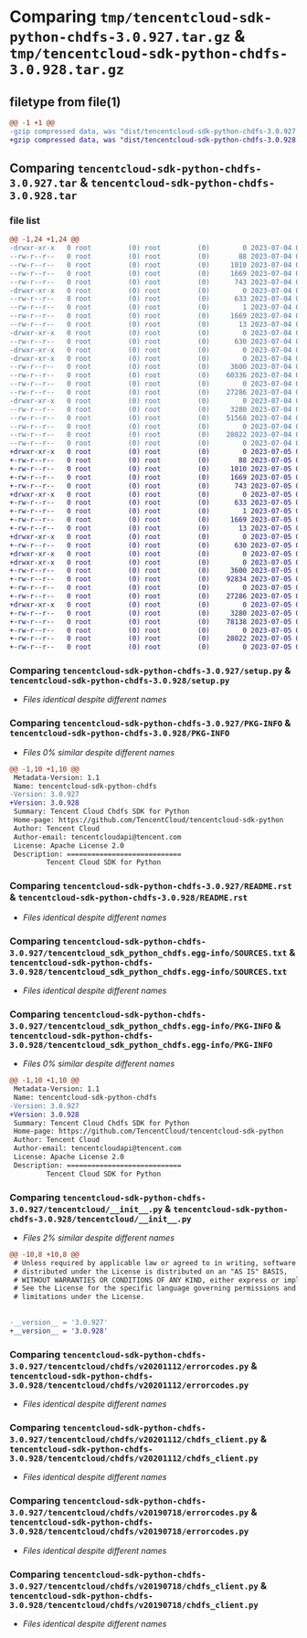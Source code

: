 # Comparing `tmp/tencentcloud-sdk-python-chdfs-3.0.927.tar.gz` & `tmp/tencentcloud-sdk-python-chdfs-3.0.928.tar.gz`

## filetype from file(1)

```diff
@@ -1 +1 @@
-gzip compressed data, was "dist/tencentcloud-sdk-python-chdfs-3.0.927.tar", last modified: Tue Jul  4 00:17:34 2023, max compression
+gzip compressed data, was "dist/tencentcloud-sdk-python-chdfs-3.0.928.tar", last modified: Wed Jul  5 00:21:43 2023, max compression
```

## Comparing `tencentcloud-sdk-python-chdfs-3.0.927.tar` & `tencentcloud-sdk-python-chdfs-3.0.928.tar`

### file list

```diff
@@ -1,24 +1,24 @@
-drwxr-xr-x   0 root         (0) root         (0)        0 2023-07-04 00:17:34.000000 tencentcloud-sdk-python-chdfs-3.0.927/
--rw-r--r--   0 root         (0) root         (0)       88 2023-07-04 00:17:34.000000 tencentcloud-sdk-python-chdfs-3.0.927/setup.cfg
--rw-r--r--   0 root         (0) root         (0)     1010 2023-07-04 00:17:34.000000 tencentcloud-sdk-python-chdfs-3.0.927/setup.py
--rw-r--r--   0 root         (0) root         (0)     1669 2023-07-04 00:17:34.000000 tencentcloud-sdk-python-chdfs-3.0.927/PKG-INFO
--rw-r--r--   0 root         (0) root         (0)      743 2023-07-04 00:17:34.000000 tencentcloud-sdk-python-chdfs-3.0.927/README.rst
-drwxr-xr-x   0 root         (0) root         (0)        0 2023-07-04 00:17:34.000000 tencentcloud-sdk-python-chdfs-3.0.927/tencentcloud_sdk_python_chdfs.egg-info/
--rw-r--r--   0 root         (0) root         (0)      633 2023-07-04 00:17:34.000000 tencentcloud-sdk-python-chdfs-3.0.927/tencentcloud_sdk_python_chdfs.egg-info/SOURCES.txt
--rw-r--r--   0 root         (0) root         (0)        1 2023-07-04 00:17:34.000000 tencentcloud-sdk-python-chdfs-3.0.927/tencentcloud_sdk_python_chdfs.egg-info/dependency_links.txt
--rw-r--r--   0 root         (0) root         (0)     1669 2023-07-04 00:17:34.000000 tencentcloud-sdk-python-chdfs-3.0.927/tencentcloud_sdk_python_chdfs.egg-info/PKG-INFO
--rw-r--r--   0 root         (0) root         (0)       13 2023-07-04 00:17:34.000000 tencentcloud-sdk-python-chdfs-3.0.927/tencentcloud_sdk_python_chdfs.egg-info/top_level.txt
-drwxr-xr-x   0 root         (0) root         (0)        0 2023-07-04 00:17:34.000000 tencentcloud-sdk-python-chdfs-3.0.927/tencentcloud/
--rw-r--r--   0 root         (0) root         (0)      630 2023-07-04 00:17:34.000000 tencentcloud-sdk-python-chdfs-3.0.927/tencentcloud/__init__.py
-drwxr-xr-x   0 root         (0) root         (0)        0 2023-07-04 00:17:34.000000 tencentcloud-sdk-python-chdfs-3.0.927/tencentcloud/chdfs/
-drwxr-xr-x   0 root         (0) root         (0)        0 2023-07-04 00:17:34.000000 tencentcloud-sdk-python-chdfs-3.0.927/tencentcloud/chdfs/v20201112/
--rw-r--r--   0 root         (0) root         (0)     3600 2023-07-04 00:17:34.000000 tencentcloud-sdk-python-chdfs-3.0.927/tencentcloud/chdfs/v20201112/errorcodes.py
--rw-r--r--   0 root         (0) root         (0)    60336 2023-07-04 00:17:34.000000 tencentcloud-sdk-python-chdfs-3.0.927/tencentcloud/chdfs/v20201112/models.py
--rw-r--r--   0 root         (0) root         (0)        0 2023-07-04 00:17:34.000000 tencentcloud-sdk-python-chdfs-3.0.927/tencentcloud/chdfs/v20201112/__init__.py
--rw-r--r--   0 root         (0) root         (0)    27286 2023-07-04 00:17:34.000000 tencentcloud-sdk-python-chdfs-3.0.927/tencentcloud/chdfs/v20201112/chdfs_client.py
-drwxr-xr-x   0 root         (0) root         (0)        0 2023-07-04 00:17:34.000000 tencentcloud-sdk-python-chdfs-3.0.927/tencentcloud/chdfs/v20190718/
--rw-r--r--   0 root         (0) root         (0)     3280 2023-07-04 00:17:34.000000 tencentcloud-sdk-python-chdfs-3.0.927/tencentcloud/chdfs/v20190718/errorcodes.py
--rw-r--r--   0 root         (0) root         (0)    51568 2023-07-04 00:17:34.000000 tencentcloud-sdk-python-chdfs-3.0.927/tencentcloud/chdfs/v20190718/models.py
--rw-r--r--   0 root         (0) root         (0)        0 2023-07-04 00:17:34.000000 tencentcloud-sdk-python-chdfs-3.0.927/tencentcloud/chdfs/v20190718/__init__.py
--rw-r--r--   0 root         (0) root         (0)    28022 2023-07-04 00:17:34.000000 tencentcloud-sdk-python-chdfs-3.0.927/tencentcloud/chdfs/v20190718/chdfs_client.py
--rw-r--r--   0 root         (0) root         (0)        0 2023-07-04 00:17:34.000000 tencentcloud-sdk-python-chdfs-3.0.927/tencentcloud/chdfs/__init__.py
+drwxr-xr-x   0 root         (0) root         (0)        0 2023-07-05 00:21:43.000000 tencentcloud-sdk-python-chdfs-3.0.928/
+-rw-r--r--   0 root         (0) root         (0)       88 2023-07-05 00:21:43.000000 tencentcloud-sdk-python-chdfs-3.0.928/setup.cfg
+-rw-r--r--   0 root         (0) root         (0)     1010 2023-07-05 00:21:43.000000 tencentcloud-sdk-python-chdfs-3.0.928/setup.py
+-rw-r--r--   0 root         (0) root         (0)     1669 2023-07-05 00:21:43.000000 tencentcloud-sdk-python-chdfs-3.0.928/PKG-INFO
+-rw-r--r--   0 root         (0) root         (0)      743 2023-07-05 00:21:43.000000 tencentcloud-sdk-python-chdfs-3.0.928/README.rst
+drwxr-xr-x   0 root         (0) root         (0)        0 2023-07-05 00:21:43.000000 tencentcloud-sdk-python-chdfs-3.0.928/tencentcloud_sdk_python_chdfs.egg-info/
+-rw-r--r--   0 root         (0) root         (0)      633 2023-07-05 00:21:43.000000 tencentcloud-sdk-python-chdfs-3.0.928/tencentcloud_sdk_python_chdfs.egg-info/SOURCES.txt
+-rw-r--r--   0 root         (0) root         (0)        1 2023-07-05 00:21:43.000000 tencentcloud-sdk-python-chdfs-3.0.928/tencentcloud_sdk_python_chdfs.egg-info/dependency_links.txt
+-rw-r--r--   0 root         (0) root         (0)     1669 2023-07-05 00:21:43.000000 tencentcloud-sdk-python-chdfs-3.0.928/tencentcloud_sdk_python_chdfs.egg-info/PKG-INFO
+-rw-r--r--   0 root         (0) root         (0)       13 2023-07-05 00:21:43.000000 tencentcloud-sdk-python-chdfs-3.0.928/tencentcloud_sdk_python_chdfs.egg-info/top_level.txt
+drwxr-xr-x   0 root         (0) root         (0)        0 2023-07-05 00:21:43.000000 tencentcloud-sdk-python-chdfs-3.0.928/tencentcloud/
+-rw-r--r--   0 root         (0) root         (0)      630 2023-07-05 00:21:43.000000 tencentcloud-sdk-python-chdfs-3.0.928/tencentcloud/__init__.py
+drwxr-xr-x   0 root         (0) root         (0)        0 2023-07-05 00:21:43.000000 tencentcloud-sdk-python-chdfs-3.0.928/tencentcloud/chdfs/
+drwxr-xr-x   0 root         (0) root         (0)        0 2023-07-05 00:21:43.000000 tencentcloud-sdk-python-chdfs-3.0.928/tencentcloud/chdfs/v20201112/
+-rw-r--r--   0 root         (0) root         (0)     3600 2023-07-05 00:21:43.000000 tencentcloud-sdk-python-chdfs-3.0.928/tencentcloud/chdfs/v20201112/errorcodes.py
+-rw-r--r--   0 root         (0) root         (0)    92834 2023-07-05 00:21:43.000000 tencentcloud-sdk-python-chdfs-3.0.928/tencentcloud/chdfs/v20201112/models.py
+-rw-r--r--   0 root         (0) root         (0)        0 2023-07-05 00:21:43.000000 tencentcloud-sdk-python-chdfs-3.0.928/tencentcloud/chdfs/v20201112/__init__.py
+-rw-r--r--   0 root         (0) root         (0)    27286 2023-07-05 00:21:43.000000 tencentcloud-sdk-python-chdfs-3.0.928/tencentcloud/chdfs/v20201112/chdfs_client.py
+drwxr-xr-x   0 root         (0) root         (0)        0 2023-07-05 00:21:43.000000 tencentcloud-sdk-python-chdfs-3.0.928/tencentcloud/chdfs/v20190718/
+-rw-r--r--   0 root         (0) root         (0)     3280 2023-07-05 00:21:43.000000 tencentcloud-sdk-python-chdfs-3.0.928/tencentcloud/chdfs/v20190718/errorcodes.py
+-rw-r--r--   0 root         (0) root         (0)    78138 2023-07-05 00:21:43.000000 tencentcloud-sdk-python-chdfs-3.0.928/tencentcloud/chdfs/v20190718/models.py
+-rw-r--r--   0 root         (0) root         (0)        0 2023-07-05 00:21:43.000000 tencentcloud-sdk-python-chdfs-3.0.928/tencentcloud/chdfs/v20190718/__init__.py
+-rw-r--r--   0 root         (0) root         (0)    28022 2023-07-05 00:21:43.000000 tencentcloud-sdk-python-chdfs-3.0.928/tencentcloud/chdfs/v20190718/chdfs_client.py
+-rw-r--r--   0 root         (0) root         (0)        0 2023-07-05 00:21:43.000000 tencentcloud-sdk-python-chdfs-3.0.928/tencentcloud/chdfs/__init__.py
```

### Comparing `tencentcloud-sdk-python-chdfs-3.0.927/setup.py` & `tencentcloud-sdk-python-chdfs-3.0.928/setup.py`

 * *Files identical despite different names*

### Comparing `tencentcloud-sdk-python-chdfs-3.0.927/PKG-INFO` & `tencentcloud-sdk-python-chdfs-3.0.928/PKG-INFO`

 * *Files 0% similar despite different names*

```diff
@@ -1,10 +1,10 @@
 Metadata-Version: 1.1
 Name: tencentcloud-sdk-python-chdfs
-Version: 3.0.927
+Version: 3.0.928
 Summary: Tencent Cloud Chdfs SDK for Python
 Home-page: https://github.com/TencentCloud/tencentcloud-sdk-python
 Author: Tencent Cloud
 Author-email: tencentcloudapi@tencent.com
 License: Apache License 2.0
 Description: ============================
         Tencent Cloud SDK for Python
```

### Comparing `tencentcloud-sdk-python-chdfs-3.0.927/README.rst` & `tencentcloud-sdk-python-chdfs-3.0.928/README.rst`

 * *Files identical despite different names*

### Comparing `tencentcloud-sdk-python-chdfs-3.0.927/tencentcloud_sdk_python_chdfs.egg-info/SOURCES.txt` & `tencentcloud-sdk-python-chdfs-3.0.928/tencentcloud_sdk_python_chdfs.egg-info/SOURCES.txt`

 * *Files identical despite different names*

### Comparing `tencentcloud-sdk-python-chdfs-3.0.927/tencentcloud_sdk_python_chdfs.egg-info/PKG-INFO` & `tencentcloud-sdk-python-chdfs-3.0.928/tencentcloud_sdk_python_chdfs.egg-info/PKG-INFO`

 * *Files 0% similar despite different names*

```diff
@@ -1,10 +1,10 @@
 Metadata-Version: 1.1
 Name: tencentcloud-sdk-python-chdfs
-Version: 3.0.927
+Version: 3.0.928
 Summary: Tencent Cloud Chdfs SDK for Python
 Home-page: https://github.com/TencentCloud/tencentcloud-sdk-python
 Author: Tencent Cloud
 Author-email: tencentcloudapi@tencent.com
 License: Apache License 2.0
 Description: ============================
         Tencent Cloud SDK for Python
```

### Comparing `tencentcloud-sdk-python-chdfs-3.0.927/tencentcloud/__init__.py` & `tencentcloud-sdk-python-chdfs-3.0.928/tencentcloud/__init__.py`

 * *Files 2% similar despite different names*

```diff
@@ -10,8 +10,8 @@
 # Unless required by applicable law or agreed to in writing, software
 # distributed under the License is distributed on an "AS IS" BASIS,
 # WITHOUT WARRANTIES OR CONDITIONS OF ANY KIND, either express or implied.
 # See the License for the specific language governing permissions and
 # limitations under the License.
 
 
-__version__ = '3.0.927'
+__version__ = '3.0.928'
```

### Comparing `tencentcloud-sdk-python-chdfs-3.0.927/tencentcloud/chdfs/v20201112/errorcodes.py` & `tencentcloud-sdk-python-chdfs-3.0.928/tencentcloud/chdfs/v20201112/errorcodes.py`

 * *Files identical despite different names*

### Comparing `tencentcloud-sdk-python-chdfs-3.0.927/tencentcloud/chdfs/v20201112/chdfs_client.py` & `tencentcloud-sdk-python-chdfs-3.0.928/tencentcloud/chdfs/v20201112/chdfs_client.py`

 * *Files identical despite different names*

### Comparing `tencentcloud-sdk-python-chdfs-3.0.927/tencentcloud/chdfs/v20190718/errorcodes.py` & `tencentcloud-sdk-python-chdfs-3.0.928/tencentcloud/chdfs/v20190718/errorcodes.py`

 * *Files identical despite different names*

### Comparing `tencentcloud-sdk-python-chdfs-3.0.927/tencentcloud/chdfs/v20190718/chdfs_client.py` & `tencentcloud-sdk-python-chdfs-3.0.928/tencentcloud/chdfs/v20190718/chdfs_client.py`

 * *Files identical despite different names*

